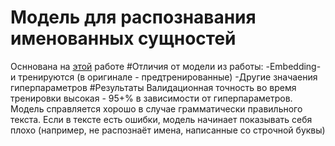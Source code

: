 # Модель для распознавания именованных сущностей
Осннована на [этой](https://arxiv.org/pdf/1511.08308v5.pdf) работе
#Отличия от модели из работы:
-Embedding-и тренируются (в оригинале - предтренированные)
-Другие значаения гиперпараметров
#Результаты
Валидационная точность во время тренировки высокая - 95+% в зависимости от гиперпараметров.
Модель справляется хорошо в случае грамматически правильного текста. Если в тексте есть ошибки,
модель начинает показывать себя плохо (например, не распознаёт имена, написанные со строчной буквы)
